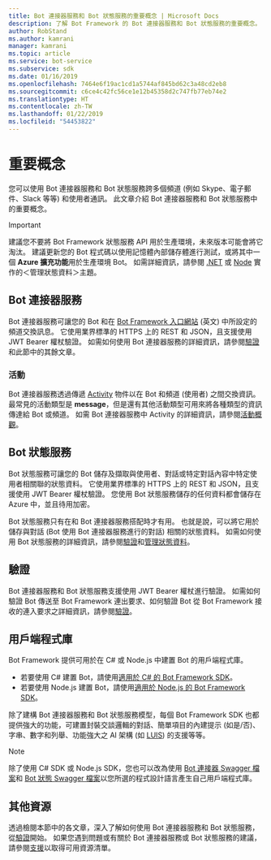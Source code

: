 ```yaml
---
title: Bot 連接器服務和 Bot 狀態服務的重要概念 | Microsoft Docs
description: 了解 Bot Framework 的 Bot 連接器服務和 Bot 狀態服務的重要概念。
author: RobStand
ms.author: kamrani
manager: kamrani
ms.topic: article
ms.service: bot-service
ms.subservice: sdk
ms.date: 01/16/2019
ms.openlocfilehash: 7464e6f19ac1cd1a5744af845bd62c3a48cd2eb8
ms.sourcegitcommit: c6ce4c42fc56ce1e12b45358d2c747fb77eb74e2
ms.translationtype: HT
ms.contentlocale: zh-TW
ms.lasthandoff: 01/22/2019
ms.locfileid: "54453822"
---
```

# <a name="key-concepts"></a>重要概念

您可以使用 Bot 連接器服務和 Bot 狀態服務跨多個頻道 (例如 Skype、電子郵件、Slack 等等) 和使用者通訊。 此文章介紹 Bot 連接器服務和 Bot 狀態服務中的重要概念。

> [!IMPORTANT]
> 建議您不要將 Bot Framework 狀態服務 API 用於生產環境，未來版本可能會將它淘汰。 建議更新您的 Bot 程式碼以使用記憶體內部儲存體進行測試，或將其中一個 **Azure 擴充功能**用於生產環境 Bot。 如需詳細資訊，請參閱 [.NET](~/dotnet/bot-builder-dotnet-state.md) 或 [Node](~/nodejs/bot-builder-nodejs-state.md) 實作的＜管理狀態資料＞主題。

## <a name="bot-connector-service"></a>Bot 連接器服務

Bot 連接器服務可讓您的 Bot 和在 <a href="https://dev.botframework.com/" target="_blank">Bot Framework 入口網站</a> \(英文\) 中所設定的頻道交換訊息。 它使用業界標準的 HTTPS 上的 REST 和 JSON，且支援使用 JWT Bearer 權杖驗證。 如需如何使用 Bot 連接器服務的詳細資訊，請參閱[驗證](bot-framework-rest-connector-authentication.md)和此節中的其餘文章。

### <a name="activity"></a>活動

Bot 連接器服務透過傳遞 [Activity][Activity] 物件以在 Bot 和頻道 (使用者) 之間交換資訊。 最常見的活動類型是 **message**，但是還有其他活動類型可用來將各種類型的資訊傳達給 Bot 或頻道。 如需 Bot 連接器服務中 Activity 的詳細資訊，請參閱[活動概觀](bot-framework-rest-connector-activities.md)。

## <a name="bot-state-service"></a>Bot 狀態服務

Bot 狀態服務可讓您的 Bot 儲存及擷取與使用者、對話或特定對話內容中特定使用者相關聯的狀態資料。 它使用業界標準的 HTTPS 上的 REST 和 JSON，且支援使用 JWT Bearer 權杖驗證。 您使用 Bot 狀態服務儲存的任何資料都會儲存在 Azure 中，並且待用加密。

Bot 狀態服務只有在和 Bot 連接器服務搭配時才有用。 也就是說，可以將它用於儲存與對話 (Bot 使用 Bot 連接器服務進行的對話) 相關的狀態資料。 如需如何使用 Bot 狀態服務的詳細資訊，請參閱[驗證](bot-framework-rest-connector-authentication.md)和[管理狀態資料](bot-framework-rest-state.md)。

## <a name="authentication"></a>驗證

Bot 連接器服務和 Bot 狀態服務支援使用 JWT Bearer 權杖進行驗證。 如需如何驗證 Bot 傳送至 Bot Framework 連出要求、如何驗證 Bot 從 Bot Framework 接收的連入要求之詳細資訊，請參閱[驗證](bot-framework-rest-connector-authentication.md)。 

## <a name="client-libraries"></a>用戶端程式庫

Bot Framework 提供可用於在 C# 或 Node.js 中建置 Bot 的用戶端程式庫。 

- 若要使用 C# 建置 Bot，請使用[適用於 C# 的 Bot Framework SDK](../dotnet/bot-builder-dotnet-overview.md)。 
- 若要使用 Node.js 建置 Bot，請使用[適用於 Node.js 的 Bot Framework SDK](../nodejs/index.md)。 

除了建構 Bot 連接器服務和 Bot 狀態服務模型，每個 Bot Framework SDK 也都提供強大的功能，可建置封裝交談邏輯的對話、簡單項目的內建提示 (如是/否)、字串、數字和列舉、功能強大之 AI 架構 (如 <a href="https://www.luis.ai/" target="_blank">LUIS</a>) 的支援等等。 

> [!NOTE]
> 除了使用 C# SDK 或 Node.js SDK，您也可以改為使用 <a href="https://aka.ms/connector-swagger-file" target="_blank">Bot 連接器 Swagger 檔案</a>和 <a href="https://aka.ms/state-swagger-file" target="_blank">Bot 狀態 Swagger 檔案</a>以您所選的程式設計語言產生自己用戶端程式庫。

## <a name="additional-resources"></a>其他資源

透過檢閱本節中的各文章，深入了解如何使用 Bot 連接器服務和 Bot 狀態服務，從[驗證](bot-framework-rest-connector-authentication.md)開始。 如果您遇到問題或有關於 Bot 連接器服務或 Bot 狀態服務的建議，請參閱[支援](../bot-service-resources-links-help.md)以取得可用資源清單。 

[Activity]: bot-framework-rest-connector-api-reference.md#activity-object